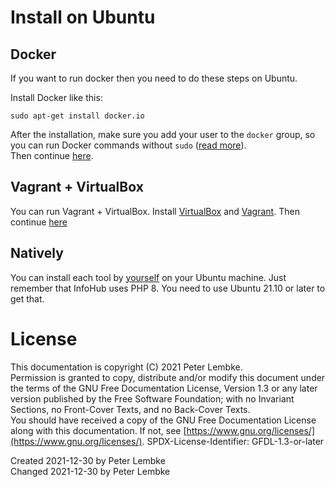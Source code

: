 # Install on Ubuntu

## Docker
If you want to run docker then you need to do these steps on Ubuntu.

Install Docker like this:
```
sudo apt-get install docker.io
```

After the installation, make sure you add your user to the `docker` group, so you can run Docker commands without `sudo` ([read more](https://docs.docker.com/engine/installation/linux/linux-postinstall/)).  
Then continue [here](/folder/doc/installation/docker/installation_docker.md).

## Vagrant + VirtualBox
You can run Vagrant + VirtualBox.
Install [VirtualBox](https://phoenixnap.com/kb/install-virtualbox-on-ubuntu) and [Vagrant](https://www.vagrantup.com/downloads).
Then continue [here](/vagrant/README.md)

## Natively
You can install each tool by [yourself](https://www.digitalocean.com/community/tutorials/how-to-install-linux-apache-mysql-php-lamp-stack-on-ubuntu-20-04) on your Ubuntu machine.
Just remember that InfoHub uses PHP 8. You need to use Ubuntu 21.10 or later to get that.  

# License
This documentation is copyright (C) 2021 Peter Lembke.  
Permission is granted to copy, distribute and/or modify this document under the terms of the GNU Free Documentation License, Version 1.3 or any later version published by the Free Software Foundation; with no Invariant Sections, no Front-Cover Texts, and no Back-Cover Texts.  
You should have received a copy of the GNU Free Documentation License along with this documentation. If not, see [https://www.gnu.org/licenses/](https://www.gnu.org/licenses/).  SPDX-License-Identifier: GFDL-1.3-or-later  

Created 2021-12-30 by Peter Lembke  
Changed 2021-12-30 by Peter Lembke  
